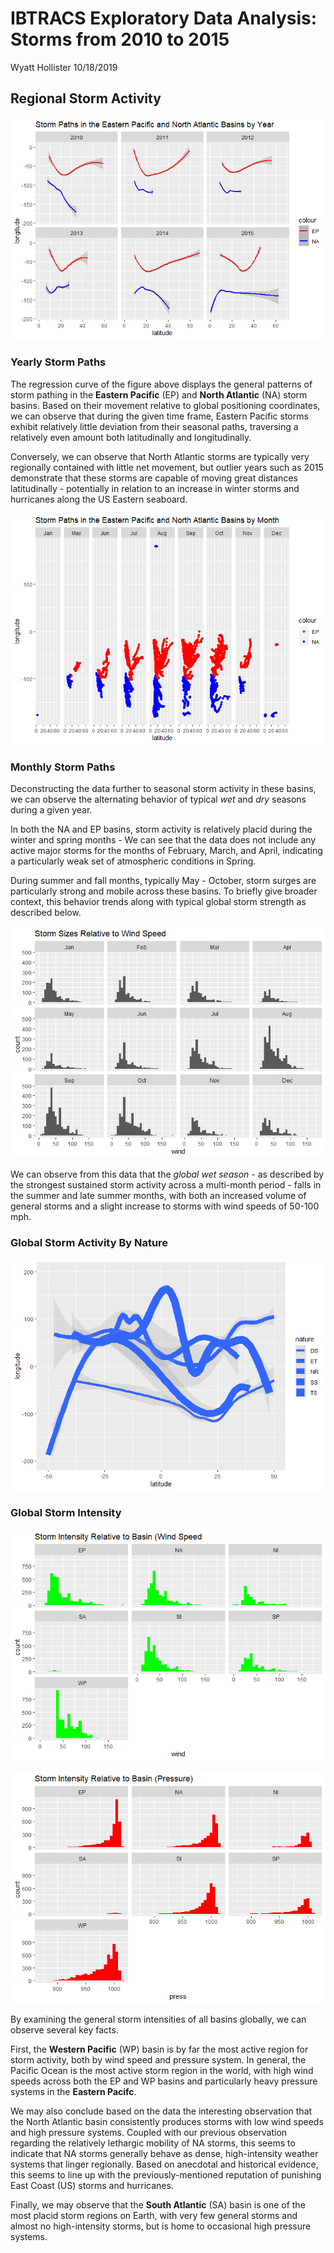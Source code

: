 IBTRACS Exploratory Data Analysis: Storms from 2010 to 2015
================
Wyatt Hollister
10/18/2019

## Regional Storm Activity

![](../images/map-ep-na-storms-by-year.png)<!-- -->

### Yearly Storm Paths

The regression curve of the figure above displays the general patterns
of storm pathing in the **Eastern Pacific** (EP) and **North Atlantic**
(NA) storm basins. Based on their movement relative to global
positioning coordinates, we can observe that during the given time
frame, Eastern Pacific storms exhibit relatively little deviation from
their seasonal paths, traversing a relatively even amount both
latitudinally and longitudinally.

Conversely, we can observe that North Atlantic storms are typically very
regionally contained with little net movement, but outlier years such as
2015 demonstrate that these storms are capable of moving great distances
latitudinally - potentially in relation to an increase in winter storms
and hurricanes along the US Eastern seaboard.

![](../images/map-ep-na-storms-by-month.png)<!-- -->

### Monthly Storm Paths

Deconstructing the data further to seasonal storm activity in these
basins, we can observe the alternating behavior of typical *wet* and
*dry* seasons during a given year.

In both the NA and EP basins, storm activity is relatively placid during
the winter and spring months - We can see that the data does not include
any active major storms for the months of February, March, and April,
indicating a particularly weak set of atmospheric conditions in Spring.

During summer and fall months, typically May - October, storm surges are
particularly strong and mobile across these basins. To briefly give
broader context, this behavior trends along with typical global storm
strength as described below.

![](../images/storm-sizes-global.png)<!-- -->

We can observe from this data that the *global wet season* - as
described by the strongest sustained storm activity across a multi-month
period - falls in the summer and late summer months, with both an
increased volume of general storms and a slight increase to storms with
wind speeds of 50-100 mph.

### Global Storm Activity By Nature

![](../images/global-storm-traj-by-nature.png)<!-- -->

### Global Storm Intensity

![](../images/wind-speed-by-basin.png)<!-- -->

![](../images/pressure-by-basin.png)<!-- -->

By examining the general storm intensities of all basins globally, we
can observe several key facts.

First, the **Western Pacific** (WP) basin is by far the most active
region for storm activity, both by wind speed and pressure system. In
general, the Pacific Ocean is the most active storm region in the world,
with high wind speeds across both the EP and WP basins and particularly
heavy pressure systems in the **Eastern Pacifc**.

We may also conclude based on the data the interesting observation that
the North Atlantic basin consistently produces storms with low wind
speeds and high pressure systems. Coupled with our previous observation
regarding the relatively lethargic mobility of NA storms, this seems to
indicate that NA storms generally behave as dense, high-intensity
weather systems that linger regionally. Based on anecdotal and
historical evidence, this seems to line up with the previously-mentioned
reputation of punishing East Coast (US) storms and hurricanes.

Finally, we may observe that the **South Atlantic** (SA) basin is one of
the most placid storm regions on Earth, with very few general storms and
almost no high-intensity storms, but is home to occasional high pressure
systems.
